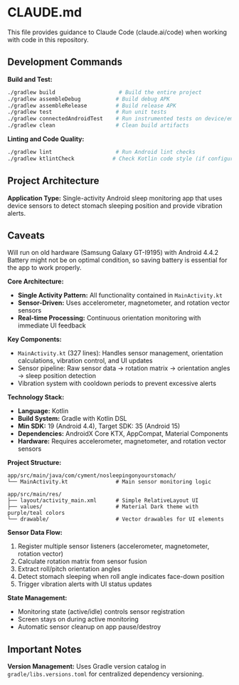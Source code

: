 # CLAUDE.md

This file provides guidance to Claude Code (claude.ai/code) when working with code in this repository.

## Development Commands

**Build and Test:**

```bash
./gradlew build                    # Build the entire project
./gradlew assembleDebug           # Build debug APK
./gradlew assembleRelease         # Build release APK
./gradlew test                    # Run unit tests
./gradlew connectedAndroidTest    # Run instrumented tests on device/emulator
./gradlew clean                   # Clean build artifacts
```

**Linting and Code Quality:**

```bash
./gradlew lint                    # Run Android lint checks
./gradlew ktlintCheck            # Check Kotlin code style (if configured)
```

## Project Architecture

**Application Type:** Single-activity Android sleep monitoring app that uses device sensors to detect stomach sleeping position and provide vibration alerts.

## Caveats

Will run on old hardware (Samsung Galaxy GT-I9195) with Android 4.4.2
Battery might not be on optimal condition, so saving battery is essential for the app to work properly.

**Core Architecture:**

- **Single Activity Pattern:** All functionality contained in `MainActivity.kt`
- **Sensor-Driven:** Uses accelerometer, magnetometer, and rotation vector sensors
- **Real-time Processing:** Continuous orientation monitoring with immediate UI feedback

**Key Components:**

- `MainActivity.kt` (327 lines): Handles sensor management, orientation calculations, vibration control, and UI updates
- Sensor pipeline: Raw sensor data → rotation matrix → orientation angles → sleep position detection
- Vibration system with cooldown periods to prevent excessive alerts

**Technology Stack:**

- **Language:** Kotlin
- **Build System:** Gradle with Kotlin DSL
- **Min SDK:** 19 (Android 4.4), Target SDK: 35 (Android 15)
- **Dependencies:** AndroidX Core KTX, AppCompat, Material Components
- **Hardware:** Requires accelerometer, magnetometer, and rotation vector sensors

**Project Structure:**

```
app/src/main/java/com/cyment/nosleepingonyourstomach/
└── MainActivity.kt               # Main sensor monitoring logic

app/src/main/res/
├── layout/activity_main.xml      # Simple RelativeLayout UI
├── values/                       # Material Dark theme with purple/teal colors
└── drawable/                     # Vector drawables for UI elements
```

**Sensor Data Flow:**

1. Register multiple sensor listeners (accelerometer, magnetometer, rotation vector)
2. Calculate rotation matrix from sensor fusion
3. Extract roll/pitch orientation angles
4. Detect stomach sleeping when roll angle indicates face-down position
5. Trigger vibration alerts with UI status updates

**State Management:**

- Monitoring state (active/idle) controls sensor registration
- Screen stays on during active monitoring
- Automatic sensor cleanup on app pause/destroy

## Important Notes

**Version Management:** Uses Gradle version catalog in `gradle/libs.versions.toml` for centralized dependency versioning.
